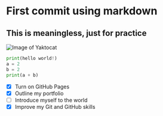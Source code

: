 # First commit using markdown

## This is meaningless, just for practice

![Image of Yaktocat](https://octodex.github.com/images/yaktocat.png)

```python
print(hello world!)
a = 2
b = 2
print(a + b) 
```

- [x] Turn on GitHub Pages
- [x] Outline my portfolio
- [ ] Introduce myself to the world
- [x] Improve my Git and GitHub skills
